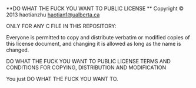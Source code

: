 





**DO WHAT THE FUCK YOU WANT TO PUBLIC LICENSE **
Copyright © 2013 haotianzhu haotian1@ualberta.ca

ONLY FOR ANY C FILE IN THIS REPOSITORY:

Everyone is permitted to copy and distribute verbatim or modified copies of this license document, and changing it is allowed as long as the name is changed.

DO WHAT THE FUCK YOU WANT TO PUBLIC LICENSE TERMS AND CONDITIONS FOR COPYING, DISTRIBUTION AND MODIFICATION

You just DO WHAT THE FUCK YOU WANT TO.